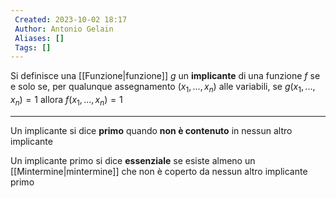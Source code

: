 ```yaml
---
 Created: 2023-10-02 18:17
 Author: Antonio Gelain
 Aliases: []
 Tags: []
---
```


Si definisce una [[Funzione|funzione]] $g$ un **implicante** di una funzione $f$ se e solo se, per qualunque assegnamento $(x_{1}, ..., x_{n})$ alle variabili, se $g(x_{1}, ..., x_{n}) = 1$ allora $f(x_{1}, ..., x_{n}) = 1$

---

Un implicante si dice **primo** quando **non è contenuto** in nessun altro implicante

Un implicante primo si dice **essenziale** se esiste almeno un [[Mintermine|mintermine]] che non è coperto da nessun altro implicante primo